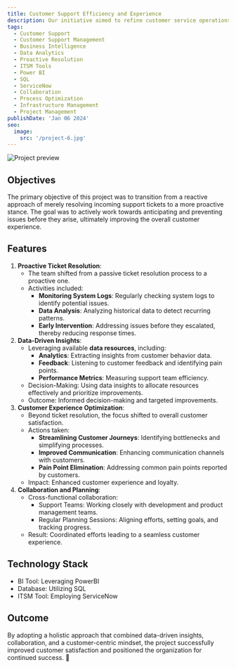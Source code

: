 ```yaml
---
title: Customer Support Efficiency and Experience
description: Our initiative aimed to refine customer service operations, ensuring smoother interactions and heightened satisfaction. Through meticulous optimization, we strived to streamline support processes, prioritizing an exceptional customer journey at every encounter.
tags:
  - Customer Support
  - Customer Support Management
  - Business Intelligence
  - Data Analytics
  - Proactive Resolution
  - ITSM Tools
  - Power BI
  - SQL
  - ServiceNow
  - Collaboration
  - Process Optimization
  - Infrastructure Management
  - Project Management
publishDate: 'Jan 06 2024'
seo:
  image:
    src: '/project-6.jpg'
---
```


![Project preview](/project-6.jpg)

## Objectives

The primary objective of this project was to transition from a reactive approach of merely resolving incoming support tickets to a more proactive stance. The goal was to actively work towards anticipating and preventing issues before they arise, ultimately improving the overall customer experience.

## Features

1. **Proactive Ticket Resolution**:
    - The team shifted from a passive ticket resolution process to a proactive one.
    - Activities included:
        - **Monitoring System Logs**: Regularly checking system logs to identify potential issues.
        - **Data Analysis**: Analyzing historical data to detect recurring patterns.
        - **Early Intervention**: Addressing issues before they escalated, thereby reducing response times.
2. **Data-Driven Insights**:
    - Leveraging available **data resources**, including:
        - **Analytics**: Extracting insights from customer behavior data.
        - **Feedback**: Listening to customer feedback and identifying pain points.
        - **Performance Metrics**: Measuring support team efficiency.
    - Decision-Making: Using data insights to allocate resources effectively and prioritize improvements.
    - Outcome: Informed decision-making and targeted improvements.
3. **Customer Experience Optimization**:
    - Beyond ticket resolution, the focus shifted to overall customer satisfaction.
    - Actions taken:
        - **Streamlining Customer Journeys**: Identifying bottlenecks and simplifying processes.
        - **Improved Communication**: Enhancing communication channels with customers.
        - **Pain Point Elimination**: Addressing common pain points reported by customers.
    - Impact: Enhanced customer experience and loyalty.
4. **Collaboration and Planning**:
    - Cross-functional collaboration:
        - Support Teams: Working closely with development and product management teams.
        - Regular Planning Sessions: Aligning efforts, setting goals, and tracking progress.
    - Result: Coordinated efforts leading to a seamless customer experience.

## Technology Stack

- BI Tool: Leveraging PowerBI
- Database: Utilizing SQL
- ITSM Tool: Employing ServiceNow

## Outcome

By adopting a holistic approach that combined data-driven insights, collaboration, and a customer-centric mindset, the project successfully improved customer satisfaction and positioned the organization for continued success. 🚀
